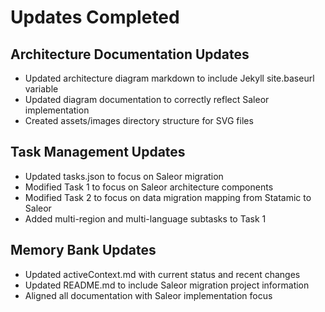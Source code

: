 # Updates Completed

## Architecture Documentation Updates
- Updated architecture diagram markdown to include Jekyll site.baseurl variable
- Updated diagram documentation to correctly reflect Saleor implementation
- Created assets/images directory structure for SVG files

## Task Management Updates
- Updated tasks.json to focus on Saleor migration
- Modified Task 1 to focus on Saleor architecture components
- Modified Task 2 to focus on data migration mapping from Statamic to Saleor
- Added multi-region and multi-language subtasks to Task 1

## Memory Bank Updates
- Updated activeContext.md with current status and recent changes
- Updated README.md to include Saleor migration project information
- Aligned all documentation with Saleor implementation focus
